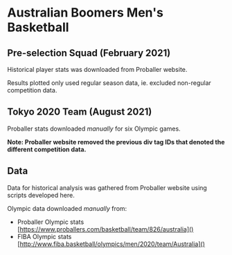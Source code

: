 # Australian Boomers Men's Basketball

## Pre-selection Squad (February 2021)

Historical player stats was downloaded from Proballer website.

Results plotted only used regular season data, ie. excluded non-regular competition data.

## Tokyo 2020 Team (August 2021)

Proballer stats downloaded *manually* for six Olympic games.

**Note: Proballer website removed the previous div tag IDs that denoted the different competition data.**

## Data

Data for historical analysis was gathered from Proballer website using scripts developed here.

Olympic data downloaded *manually* from:

- Proballer Olympic stats [https://www.proballers.com/basketball/team/826/australia]()
- FIBA Olympic stats [http://www.fiba.basketball/olympics/men/2020/team/Australia]()